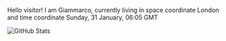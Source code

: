 Hello visitor! I am Giammarco, currently living in space coordinate London and time coordinate Sunday, 31 January, 06:05 GMT

![GitHub Stats](https://github-readme-stats.vercel.app/api?username=grcasanova)
